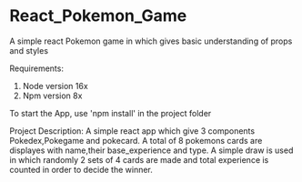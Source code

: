 # React_Pokemon_Game
A simple react Pokemon game in which gives basic understanding of props and styles 

Requirements:
1) Node version 16x
2) Npm version 8x

To start the App, use 'npm install' in the project folder

Project Description:
A simple react app which give 3 components Pokedex,Pokegame and pokecard. A total of 8 pokemons cards are displayes with name,their base_experience and type. A simple draw is used in which randomly 2 sets of 4 cards are made and total experience is counted in order to decide the winner. 








